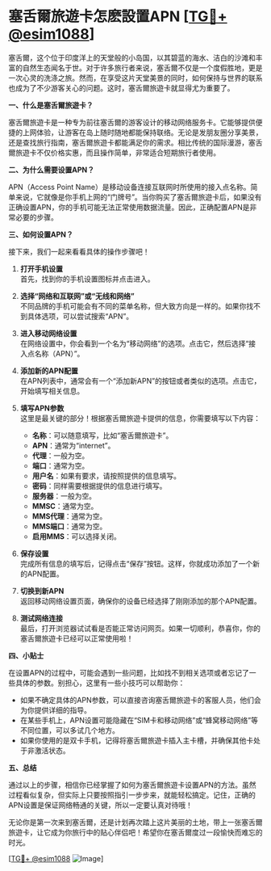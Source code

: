 # 塞舌爾旅遊卡怎麽設置APN [[TG💪+ @esim1088](https://t.me/s/esim1088)]

塞舌爾，这个位于印度洋上的天堂般的小岛国，以其碧蓝的海水、洁白的沙滩和丰富的自然生态闻名于世。对于许多旅行者来说，塞舌爾不仅是一个度假胜地，更是一次心灵的洗涤之旅。然而，在享受这片天堂美景的同时，如何保持与世界的联系也成为了不少游客关心的问题。这时，塞舌爾旅遊卡就显得尤为重要了。

**一、什么是塞舌爾旅遊卡？**

塞舌爾旅遊卡是一种专为前往塞舌爾的游客设计的移动网络服务卡。它能够提供便捷的上网体验，让游客在岛上随时随地都能保持联络。无论是发朋友圈分享美景，还是查找旅行指南，塞舌爾旅遊卡都能满足你的需求。相比传统的国际漫游，塞舌爾旅遊卡不仅价格实惠，而且操作简单，非常适合短期旅行者使用。

**二、为什么需要设置APN？**

APN（Access Point Name）是移动设备连接互联网时所使用的接入点名称。简单来说，它就像是你手机上网的“门牌号”。当你购买了塞舌爾旅遊卡后，如果没有正确设置APN，你的手机可能无法正常使用数据流量。因此，正确配置APN是非常必要的步骤。

**三、如何设置APN？**

接下来，我们一起来看看具体的操作步骤吧！

1. **打开手机设置**  
   首先，找到你的手机设置图标并点击进入。

2. **选择“网络和互联网”或“无线和网络”**  
   不同品牌的手机可能会有不同的菜单名称，但大致方向是一样的。如果你找不到具体选项，可以尝试搜索“APN”。

3. **进入移动网络设置**  
   在网络设置中，你会看到一个名为“移动网络”的选项。点击它，然后选择“接入点名称（APN）”。

4. **添加新的APN配置**  
   在APN列表中，通常会有一个“添加新APN”的按钮或者类似的选项。点击它，开始填写相关信息。

5. **填写APN参数**  
   这里是最关键的部分！根据塞舌爾旅遊卡提供的信息，你需要填写以下内容：
   
   - **名称**：可以随意填写，比如“塞舌爾旅遊卡”。
   - **APN**：通常为“internet”。
   - **代理**：一般为空。
   - **端口**：通常为空。
   - **用户名**：如果有要求，请按照提供的信息填写。
   - **密码**：同样需要根据提供的信息进行填写。
   - **服务器**：一般为空。
   - **MMSC**：通常为空。
   - **MMS代理**：通常为空。
   - **MMS端口**：通常为空。
   - **启用MMS**：可以选择关闭。

6. **保存设置**  
   完成所有信息的填写后，记得点击“保存”按钮。这样，你就成功添加了一个新的APN配置。

7. **切换到新APN**  
   返回移动网络设置页面，确保你的设备已经选择了刚刚添加的那个APN配置。

8. **测试网络连接**  
   最后，打开浏览器试试看是否能正常访问网页。如果一切顺利，恭喜你，你的塞舌爾旅遊卡已经可以正常使用啦！

**四、小贴士**

在设置APN的过程中，可能会遇到一些问题，比如找不到相关选项或者忘记了一些具体的参数。别担心，这里有一些小技巧可以帮助你：

- 如果不确定具体的APN参数，可以直接咨询塞舌爾旅遊卡的客服人员，他们会为你提供详细的指导。
- 在某些手机上，APN设置可能隐藏在“SIM卡和移动网络”或“蜂窝移动网络”等不同位置，可以多试几个地方。
- 如果你使用的是双卡手机，记得将塞舌爾旅遊卡插入主卡槽，并确保其他卡处于非激活状态。

**五、总结**

通过以上的步骤，相信你已经掌握了如何为塞舌爾旅遊卡设置APN的方法。虽然过程看似复杂，但实际上只要按照指引一步步来，就能轻松搞定。记住，正确的APN设置是保证网络畅通的关键，所以一定要认真对待哦！

无论你是第一次来到塞舌爾，还是计划再次踏上这片美丽的土地，带上一张塞舌爾旅遊卡，让它成为你旅行中的贴心伴侣吧！希望你在塞舌爾度过一段愉快而难忘的时光。

[[TG💪+ @esim1088](https://t.me/s/esim1088) ![Image](https://i.postimg.cc/4NQfJmqS/Snipaste-2025-05-13-00-14-12.png)]